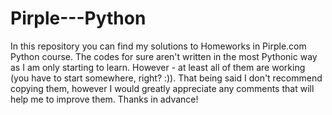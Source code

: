 # Pirple---Python

In this repository you can find my solutions to Homeworks in Pirple.com Python course.
The codes for sure aren't written in the most Pythonic way as I am only starting to learn.
However - at least all of them are working (you have to start somewhere, right? :)).
That being said I don't recommend copying them, however I would greatly appreciate any comments that will help me to improve them.
Thanks in advance!
